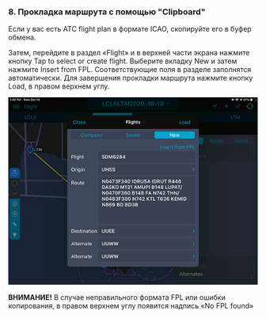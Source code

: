### 8. Прокладка маршрута с помощью "Clipboard"

Если у вас есть ATC flight plan в формате ICAO, скопируйте его в буфер обмена.

Затем, перейдите в раздел «Flight» и в верхней части экрана нажмите кнопку Tap to select or create flight. Выберите вкладку New и затем нажмите Insert from FPL. Соответствующие поля в разделе заполнятся автоматически. Для завершения прокладки маршрута нажмите кнопку Load, в правом верхнем углу.

![](../../../images/img31532.png)

**ВНИМАНИЕ!** В случае неправильного формата FPL или ошибки копирования, в правом верхнем углу появится надпись «No FPL found»

